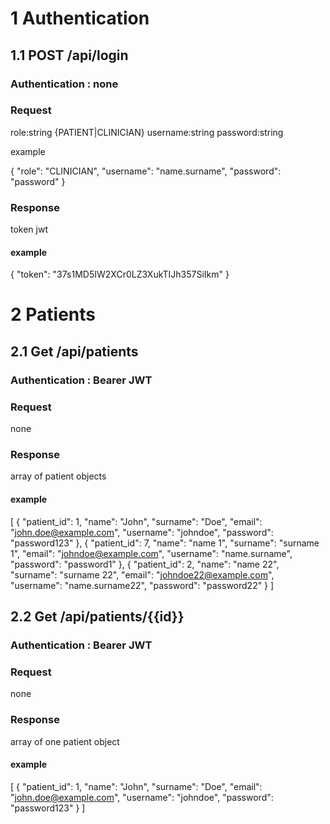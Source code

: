 # 1 Authentication

## 1.1 POST /api/login

### Authentication : none

### Request
role:string {PATIENT|CLINICIAN}
username:string
password:string

example

{
    "role": "CLINICIAN",
	"username": "name.surname",
	"password": "password"
}

### Response
token jwt

#### example

{
	"token": "37s1MD5IW2XCr0LZ3XukTIJh357SiIkm"
}


# 2 Patients

## 2.1 Get /api/patients

### Authentication : Bearer JWT

### Request
none

### Response
array of patient objects

#### example

[
  {
    "patient_id": 1,
    "name": "John",
    "surname": "Doe",
    "email": "john.doe@example.com",
    "username": "johndoe",
    "password": "password123"
  },
  {
    "patient_id": 7,
    "name": "name 1",
    "surname": "surname 1",
    "email": "johndoe@example.com",
    "username": "name.surname",
    "password": "password1"
  },
  {
    "patient_id": 2,
    "name": "name 22",
    "surname": "surname 22",
    "email": "johndoe22@example.com",
    "username": "name.surname22",
    "password": "password22"
  }
]

## 2.2 Get /api/patients/{{id}}

### Authentication : Bearer JWT

### Request
none

### Response
array of one patient object

#### example

[
  {
    "patient_id": 1,
    "name": "John",
    "surname": "Doe",
    "email": "john.doe@example.com",
    "username": "johndoe",
    "password": "password123"
  }
]
